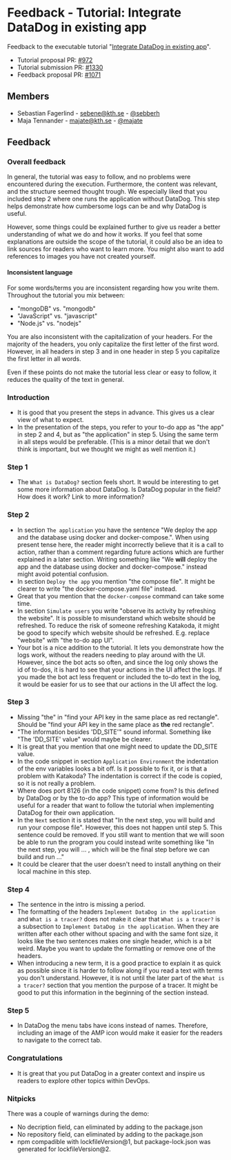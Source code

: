 # Feedback - Tutorial: Integrate DataDog in existing app

Feedback to the executable tutorial "[Integrate DataDog in existing app](https://github.com/KTH/devops-course/tree/2021/contributions/executable-tutorial/brogard-despinoy)".

- Tutorial proposal PR: [#972](https://github.com/KTH/devops-course/pull/972)
- Tutorial submission PR: [#1330](https://github.com/KTH/devops-course/pull/1330)
- Feedback proposal PR: [#1071](https://github.com/KTH/devops-course/pull/1071)

## Members
* Sebastian Fagerlind - sebene@kth.se - [@sebberh](https://github.com/sebberh)
* Maja Tennander - majate@kth.se - [@majate](https://github.com/majate)

## Feedback

### Overall feedback
In general, the tutorial was easy to follow, and no problems were encountered during the execution. Furthermore, the content was relevant, and the structure seemed thought trough. We especially liked that you included step 2 where one runs the application without DataDog. This step helps demonstrate how cumbersome logs can be and why DataDog is useful.


However, some things could be explained further to give us reader a better understanding of what we do and how it works. If you feel that some explanations are outside the scope of the tutorial, it could also be an idea to link sources for readers who want to learn more. You might also want to add references to images you have not created yourself.

#### Inconsistent language
For some words/terms you are inconsistent regarding how you write them. Throughout the tutorial you mix between:
- "mongoDB" vs. "mongodb"
- "JavaScript" vs. "javascript"
- "Node.js" vs. "nodejs"

You are also inconsistent with the capitalization of your headers. For the majority of the headers, you only capitalize the first letter of the first word. However, in all headers in step 3 and in one header in step 5 you capitalize the first letter in all words.

Even if these points do not make the tutorial less clear or easy to follow, it reduces the quality of the text in general.

### Introduction
- It is good that you present the steps in advance. This gives us a clear view of what to expect.
- In the presentation of the steps, you refer to your to-do app as "the app" in step 2 and 4, but as "the application" in step 5. Using the same term in all steps would be preferable. (This is a minor detail that we don't think is important, but we thought we might as well mention it.)

### Step 1
- The `What is DataDog?` section feels short. It would be interesting to get some more information about DataDog. Is DataDog popular in the field? How does it work? Link to more information?

### Step 2
- In section `The application` you have the sentence "We deploy the app and the database using docker and docker-compose.". When using present tense here, the reader might incorrectly believe that it is a call to action, rather than a comment regarding future actions which are further explained in a later section. Writing something like "We **will** deploy the app and the database using docker and docker-compose." instead might avoid potential confusion.
- In section `Deploy the app` you mention "the compose file". It might be clearer to write "the docker-compose.yaml file" instead.
- Great that you mention that the `docker-compose` command can take some time.
- In section `Simulate users` you write "observe its activity by refreshing the website". It is possible to misunderstand which website should be refreshed. To reduce the risk of someone refreshing Katakoda, it might be good to specify which website should be refreshed. E.g. replace "website" with "the to-do app UI".
- Your bot is a nice addition to the tutorial. It lets you demonstrate how the logs work, without the readers needing to play around with the UI. However, since the bot acts so often, and since the log only shows the id of to-dos, it is hard to see that your actions in the UI affect the logs. If you made the bot act less frequent or included the to-do text in the log, it would be easier for us to see that our actions in the UI affect the log.

### Step 3
- Missing "the" in "find your API key in the same place as red rectangle". Should be "find your API key in the same place as **the** red rectangle".
- "The information besides 'DD_SITE'" sound informal. Something like "The 'DD_SITE' value" would maybe be clearer.
- It is great that you mention that one might need to update the DD_SITE value.
- In the code snippet in section `Application Environment` the indentation of the env variables looks a bit off. Is it possible to fix it, or is that a problem with Katakoda? The indentation is correct if the code is copied, so it is not really a problem.
- Where does port 8126 (in the code snippet) come from? Is this defined by DataDog or by the to-do app? This type of information would be useful for a reader that want to follow the tutorial when implementing DataDog for their own application.
- In the `Next` section it is stated that "In the next step, you will build and run your compose file". However, this does not happen until step 5. This sentence could be removed. If you still want to mention that we will soon be able to run the program you could instead write something like "In the next step, you will ... , which will be the final step before we can build and run ..."
- It could be clearer that the user doesn't need to install anything on their local machine in this step.

### Step 4
- The sentence in the intro is missing a period.
- The formatting of the headers `Implement DataDog in the application` and `What is a tracer?` does not make it clear that `What is a tracer?` is a subsection to `Implement DataDog in the application`. When they are written after each other without spacing and with the same font size, it looks like the two sentences makes one single header, which is a bit weird. Maybe you want to update the formatting or remove one of the headers.
- When introducing a new term, it is a good practice to explain it as quick as possible since it is harder to follow along if you read a text with terms you don't understand. However, it is not until the later part of the `What is a tracer?` section that you mention the purpose of a tracer. It might be good to put this information in the beginning of the section instead.

### Step 5
- In DataDog the menu tabs have icons instead of names. Therefore, including an image of the AMP icon would make it easier for the readers to navigate to the correct tab.

### Congratulations
- It is great that you put DataDog in a greater context and inspire us readers to explore other topics within DevOps.

### Nitpicks
There was a couple of warnings during the demo: 
- No decription field, can eliminated by adding to the package.json
- No repository field, can eliminated by adding to the package.json
- npm compadible with lockfileVersion@1, but package-lock.json was generated for lockfileVersion@2.
